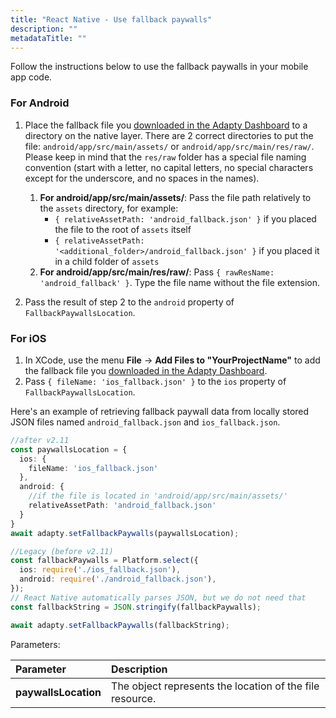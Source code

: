```yaml
---
title: "React Native - Use fallback paywalls"
description: ""
metadataTitle: ""
---
```


Follow the instructions below to use the fallback paywalls in your mobile app code.

### For Android

1. Place the fallback file you [downloaded in the Adapty Dashboard](fallback-paywalls#download-fallback-paywalls-as-a-file-in-the-adapty-dashboard) to a directory on the native layer. There are 2 correct directories to put the file: `android/app/src/main/assets/` or `android/app/src/main/res/raw/`.  
   Please keep in mind that the `res/raw` folder has a special file naming convention (start with a letter, no capital letters, no special characters except for the underscore, and no spaces in the names).

   1. **For android/app/src/main/assets/**: Pass the file path relatively to the `assets` directory,  for example:
      - `{ relativeAssetPath: 'android_fallback.json' }` if you placed the file to the  root of `assets` itself
      - `{ relativeAssetPath: '<additional_folder>/android_fallback.json' }` if you placed it in a child folder of `assets`
   2. **For android/app/src/main/res/raw/**: Pass `{ rawResName: 'android_fallback' }`. Type the file name without the file extension.
2. Pass the result of step 2 to the `android` property of `FallbackPaywallsLocation`.

### For iOS

1. In XCode, use the menu **File** -> **Add Files to "YourProjectName"** to add the fallback file you [downloaded in the Adapty Dashboard](fallback-paywalls#download-fallback-paywalls-as-a-file-in-the-adapty-dashboard).
2. Pass `{ fileName: 'ios_fallback.json' }` to the `ios` property of `FallbackPaywallsLocation`.

Here's an example of retrieving fallback paywall data from locally stored JSON files named `android_fallback.json` and `ios_fallback.json`.

```typescript title="Current (v2.11+)"
//after v2.11
const paywallsLocation = {
  ios: {
    fileName: 'ios_fallback.json'
  },
  android: {
    //if the file is located in 'android/app/src/main/assets/'
    relativeAssetPath: 'android_fallback.json'
  }
}
await adapty.setFallbackPaywalls(paywallsLocation);
```
```typescript title="Legacy (before v2.11)"
//Legacy (before v2.11)
const fallbackPaywalls = Platform.select({
  ios: require('./ios_fallback.json'),
  android: require('./android_fallback.json'),
});
// React Native automatically parses JSON, but we do not need that
const fallbackString = JSON.stringify(fallbackPaywalls);

await adapty.setFallbackPaywalls(fallbackString);
```

Parameters:

| Parameter            | Description                                              |
| :------------------- | :------------------------------------------------------- |
| **paywallsLocation** | The object represents the location of the file resource. |